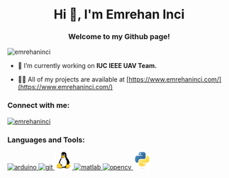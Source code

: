 <h1 align="center">Hi 👋, I'm Emrehan Inci</h1>
<h3 align="center">Welcome to my Github page!</h3>

<p align="left"> <img src="https://komarev.com/ghpvc/?username=emrehaninci&label=Profile%20views&color=0e75b6&style=flat" alt="emrehaninci" /> </p>

- 🔭 I’m currently working on **IUC IEEE UAV Team.**

- 👨‍💻 All of my projects are available at [https://www.emrehaninci.com/](https://www.emrehaninci.com/)

<h3 align="left">Connect with me:</h3>
<p align="left">
<a href="https://linkedin.com/in/emrehaninci" target="blank"><img align="center" src="https://raw.githubusercontent.com/rahuldkjain/github-profile-readme-generator/neutral-icons/src/images/icons/Social/linked-in-alt.svg" alt="emrehaninci" height="30" width="40" /></a>
</p>

<h3 align="left">Languages and Tools:</h3>
<p align="left"> <a href="https://www.arduino.cc/" target="_blank"> <img src="https://cdn.worldvectorlogo.com/logos/arduino-1.svg" alt="arduino" width="40" height="40"/> </a> <a href="https://git-scm.com/" target="_blank"> <img src="https://www.vectorlogo.zone/logos/git-scm/git-scm-icon.svg" alt="git" width="40" height="40"/> </a> <a href="https://www.linux.org/" target="_blank"> <img src="https://raw.githubusercontent.com/devicons/devicon/master/icons/linux/linux-original.svg" alt="linux" width="40" height="40"/> </a> <a href="https://www.mathworks.com/" target="_blank"> <img src="https://raw.githubusercontent.com/simple-icons/simple-icons/master/icons/mathworks.svg" alt="matlab" width="40" height="40"/> </a> <a href="https://opencv.org/" target="_blank"> <img src="https://www.vectorlogo.zone/logos/opencv/opencv-icon.svg" alt="opencv" width="40" height="40"/> </a> <a href="https://www.python.org" target="_blank"> <img src="https://raw.githubusercontent.com/devicons/devicon/master/icons/python/python-original.svg" alt="python" width="40" height="40"/> </a> </p>
